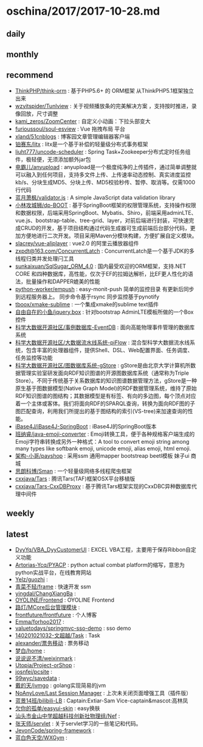 # oschina/2017/2017-10-28.md



## daily



## monthly



## recommend

- [ThinkPHP/think-orm](http://git.oschina.net/liu21st/think-orm) : 基于PHP5.6+ 的 ORM框架 从ThinkPHP5.1框架独立出来
- [wzyitspider/Tunlview](http://git.oschina.net/wzy901213145499/Tunlview) : 关于视频播放条的完美解决方案 ，支持按时推进，录像回放，尺寸调整
- [kami_zeros/ZoomCenter](http://git.oschina.net/kami_zeros/ZoomCenter) : 自定义小动画：下拉头部变大
- [furioussoul/soul-esview](http://git.oschina.net/65465498/soul-esview) : Vue 拖拽布局 平台
- [xland/51cnblogs](http://git.oschina.net/xland/cnblogs) : 博客园文章管理编辑器客户端
- [铂赛东/litx](http://git.oschina.net/bryan31/litx) : litx是一个基于补偿的轻量级分布式事务框架
- [liuht777/uncode-scheduler](http://git.oschina.net/Hyman_Liu/uncode-scheduler) : Spring Task+Zookeeper分布式定时任务组件，极轻便，无须添加额外jar包
- [电霸儿/anyupload](http://git.oschina.net/dianbaer/anyupload) : anyupload是一个极度纯净的上传插件，通过简单调整就可以融入到任何项目，支持多文件上传、上传速率动态控制、真实进度监控kb/s、分块生成MD5、分块上传、MD5校验秒传、暂停、取消等。仅需1000行代码
- [蓝月萧枫/validator.js](http://git.oschina.net/lanyue/validator.js) : A simple JavaScript data validation library
- [小林攻城狮/dp-BOOT](http://git.oschina.net/zhocuhenglin/dp-BOOT) : 基于SpringBoot框架的权限管理系统，支持操作权限和数据权限，后端采用SpringBoot、Mybatis、Shiro，前端采用adminLTE、vue.js、bootstrap-table、tree-grid、layer，对前后端进行封装，可快速完成CRUD的开发，基于项目结构通过代码生成器可生成前端后台部分代码，更加方便地进行二次开发。项目采用Maven分模块构建，方便扩展自定义模块。
- [slacrey/vue-aliplayer](http://git.oschina.net/slacrey/vue-aliplayer) : vue2.0 的阿里云播放器组件
- [zxpdt@163.com/ConcurrentLatch](http://git.oschina.net/zxporz/ConcurrentLatch) : ConcurrentLatch是一个基于JDK的多线程归类并发处理闩工具
- [sunkaixuan/SqlSugar_ORM_4.0](http://git.oschina.net/sunkaixuan/sqlsugar_orm_4-0) : 国内最受欢迎的ORM框架，支持.NET CORE 和四种数据库，高性能，仅次于EF的拉姆达解析，比EF更人性化的语法，批量操作和DAPPER媲美的性能
- [python-worker/empush](http://git.oschina.net/tensorflow/empush) : easy-monit-push 简单的监控目录 有更新后同步到远程服务器上。 同步命令基于rsync 同步监控基于pynotify
- [tboox/xmake-sublime](http://git.oschina.net/tboox/xmake-sublime) : 一个集成xmake的sublime text插件
- [自由自在的小鱼/jquery.box](http://git.oschina.net/hbbcs/jquery.box) : 针对bootstrap AdminLTE模板所做的一个Box控件
- [科学大数据开源社区/事例数据库-EventDB](http://git.oschina.net/opensci/eventdb) : 面向高能物理事件管理的数据库系统
- [科学大数据开源社区/大数据流水线系统-piFlow](http://git.oschina.net/opensci/piflow) : 混合型科学大数据流水线系统，包含丰富的处理器组件，提供Shell、DSL、Web配置界面、任务调度、任务监控等功能
- [科学大数据开源社区/图数据库系统-gStore](http://git.oschina.net/opensci/gStore) : gStore是由北京大学计算机所数据管理实验室研发面向RDF知识图谱的开源图数据库系统（通常称为Triple Store）。不同于传统基于关系数据库的知识图谱数据管理方法，gStore是一种原生基于图数据模型(Native Graph Model)的RDF数据管理系统，维持了原始RDF知识图谱的图结构；其数据模型是有标签、有向的多边图，每个顶点对应着一个主体或客体。我们将面向RDF的SPARQL查询，转换为面向RDF图的子图匹配查询，利用我们所提出的基于图结构的索引(VS-tree)来加速查询的性能。
- [iBase4J/iBase4J-SpringBoot](http://git.oschina.net/iBase4J/iBase4J-SpringBoot) : iBase4J的SpringBoot版本
- [班纳睿/java-emoji-converter](http://git.oschina.net/binary/java-emoji-converter) : Emoji转换工具，便于各种规格客户端生成的Emoji字符串转换成另外一种格式：A tool to convert emoji string among many types like softbank emoji, unicode emoji, alias emoji, html emoji.
- [架构-小哥/payshop](http://git.oschina.net/JiaGou-XiaoGe/payshop) : 采用ssm 通用mapper bootstreap beetl模板 妹子ui 商城
- [思朗科博/Sman](http://git.oschina.net/slkb/Sman) : 一个轻量级网络多线程爬虫框架
- [cxxjava/Tars](http://git.oschina.net/cxxjava/Tars) : 腾讯Tars(TAF)框架OSX平台移植版
- [cxxjava/Tars-CxxDBProxy](http://git.oschina.net/cxxjava/Tars-CxxDBProxy) : 基于腾讯Tars框架实现的CxxDBC异种数据库代理中间件


## weekly



## latest

- [DyyYq/VBA_DyyCustomerUI](http://git.oschina.net/DyyYq/VBA_DyyCustomerUI) : EXCEL VBA工程，主要用于保存Ribbon自定义功能
- [Artorias-Ycq/PYACP](http://git.oschina.net/Artorias-Ycq/PYACP) : python actual combat platform的缩写，意思为python实战平台，在线教育网站
- [Yelz/guozhi](http://git.oschina.net/qyzyh/guozhi) : 
- [青菜不轻/frame](http://git.oschina.net/wuyh189/frame) : 快速开发 ssm
- [yingdal/ChangXiangBa](http://git.oschina.net/yingdal/ChangXiangBa) : 
- [OYOLINE/Frontend](http://git.oschina.net/oyoline/Frontend) : OYOLINE Frontend
- [路灯/MCore后台管理模块](http://git.oschina.net/ludeng/mcore_manage) : 
- [frontfuture/frontfuture](http://git.oschina.net/frontfuture/frontfuture) : 个人博客
- [Emma/forhoo2017](http://git.oschina.net/emmaplus/forhoo2017) : 
- [valuetodays/springmvc-sso-demo](http://git.oschina.net/valuetodays/springmvc-sso-demo) : sso demo
- [140201021032-文超越/Task](http://git.oschina.net/yymwcy/Task) : Task
- [alexander/票务移动](http://git.oschina.net/cheenyu/alex_wx) : 票务移动
- [梦白/home](http://git.oschina.net/mengbai/home) : 
- [说说说不清/weixinmark](http://git.oschina.net/whatwhatever/weixinmark) : 
- [Utopia/Project-orShop](http://git.oschina.net/shuaiutopia/Project-orShop) : 
- [josnfei/pcsite](http://git.oschina.net/josnfei/pcsite) : 
- [99wyc/savedata](http://git.oschina.net/99wyc/savedata) : 
- [戴的天/jvmgo](http://git.oschina.net/ddt/jvmgo) : golang实现简易的jvm
- [NoAnyLove/Last Session Manager](http://git.oschina.net/noanylove/Last-Session-Manager) : 上次未关闭页面增强工具（插件版）
- [蓝景14班/bilibili-LB](http://git.oschina.net/bluej14/bilibili-LB) : Captain:Extiar-Sam Vice-captain&mascot:高林凤
- [欠你的孤单/easyui-skin](http://git.oschina.net/getiaotiao/easyui-skin) : easy换肤
- [汕头市金山中学超越科技创新社物理组/Nef](http://git.oschina.net/jsTST/nef) : 
- [张天师/servlet](http://git.oschina.net/ZhangTianShi/servlet) : 关于servlet学习的一些笔记和代码。
- [JevonCode/spring-framework](http://git.oschina.net/jevoncode/spring-framework) : 
- [蓝白色天空/WXGym](http://git.oschina.net/nino_ninggeng/WXGym) : 